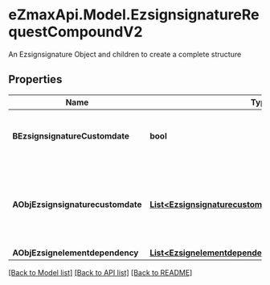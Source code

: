 # eZmaxApi.Model.EzsignsignatureRequestCompoundV2
An Ezsignsignature Object and children to create a complete structure

## Properties

Name | Type | Description | Notes
------------ | ------------- | ------------- | -------------
**BEzsignsignatureCustomdate** | **bool** | Whether the Ezsignsignature has a custom date format or not. (Only possible when eEzsignsignatureType is **Name** or **Handwritten**) | [optional] 
**AObjEzsignsignaturecustomdate** | [**List&lt;EzsignsignaturecustomdateRequestCompoundV2&gt;**](EzsignsignaturecustomdateRequestV2.md) | An array of custom date blocks that will be filled at the time of signature.  Can only be used if bEzsignsignatureCustomdate is true.  Use an empty array if you don&#39;t want to have a date at all. | [optional] 
**AObjEzsignelementdependency** | [**List&lt;EzsignelementdependencyRequestCompound&gt;**](EzsignelementdependencyRequest.md) |  | [optional] 

[[Back to Model list]](../README.md#documentation-for-models) [[Back to API list]](../README.md#documentation-for-api-endpoints) [[Back to README]](../README.md)

